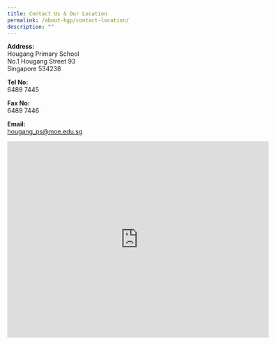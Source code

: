 ```yaml
---
title: Contact Us & Our Location
permalink: /about-hgp/contact-location/
description: ""
---
```


<p><strong>Address:</strong><br />Hougang Primary School<br />No.1 Hougang Street 93<br />Singapore 534238</p>
<p><strong>Tel No:</strong> <br />6489 7445</p>
<p><strong>Fax No:</strong><br />6489 7446&nbsp;</p>
<p><strong>Email:</strong><br /><a href="mailto:hougang_ps@moe.edu.sg">hougang_ps@moe.edu.sg</a></p>
<p><iframe src="https://www.google.com/maps/embed?pb=!1m18!1m12!1m3!1d3988.6644011961225!2d103.8786816142652!3d1.3780317618693088!2m3!1f0!2f0!3f0!3m2!1i1024!2i768!4f13.1!3m3!1m2!1s0x31da1644a2db98d3%3A0x2d070fd6ef8164e9!2sHougang+Primary+School!5e0!3m2!1sen!2ssg!4v1547441314864" width="600" height="450" frameborder="0" allowfullscreen="allowfullscreen" data-mce-fragment="1"></iframe></p>